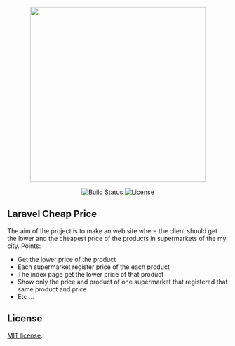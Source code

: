 <p align="center"><img src="https://res.cloudinary.com/dtfbvvkyp/image/upload/v1566331377/laravel-logolockup-cmyk-red.svg" width="400"></p>

<p align="center">
<a href="https://travis-ci.com/lucianopalhares/cheap_price"><img src="https://travis-ci.com/lucianopalhares/cheap_price.svg?branch=master" alt="Build Status"></a>
<a href="https://opensource.org/licenses/MIT"><img src="https://img.shields.io/badge/License-MIT-green.svg" alt="License"></a>
</p>

## Laravel Cheap Price

The aim of the project is to make an web site where the client should get the lower and the cheapest price of the products in supermarkets of the my city. Points:

- Get the lower price of the product
- Each supermarket register price of the each product
- The index page get the lower price of that product
- Show only the price and product of one supermarket that registered that same product and price
- Etc ...

## License

[MIT license](https://opensource.org/licenses/MIT).
